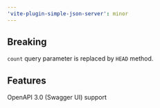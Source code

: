 ```yaml
---
'vite-plugin-simple-json-server': minor
---
```


## Breaking

`count` query parameter is replaced by `HEAD` method.

## Features

OpenAPI 3.0 (Swagger UI) support
